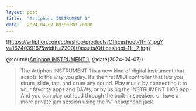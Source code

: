 ```yaml
---
layout: post
title:  "Artiphon: INSTRUMENT 1"
date:   2024-04-07 09:00:00 +0100
---
```


![https://artiphon.com/cdn/shop/products/Officeshoot-11-_2.jpg?v=1624039167&width=2200](/assets/Officeshoot-11-_2.jpg)

@source([Artiphon INSTRUMENT 1](https://artiphon.com/products/instrument-1), @date(2024-04-07))

> The Artiphon INSTRUMENT 1 is a new kind of digital instrument that adapts to the way you play. It’s the first MIDI controller that lets you strum, slide, tap, and drum any sound. Play music by connecting it to your favorite apps and DAWs, or by using the INSTRUMENT 1 iOS app. And you can play out loud through the built-in speakers or have a more private jam session using the ⅛” headphone jack.
